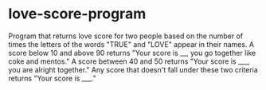 # love-score-program
Program that returns love score for two people based on the number of times the letters of the words "TRUE" and "LOVE" appear in their names. 
A score below 10 and above 90 returns "Your score is __, you go together like coke and mentos."
A score between 40 and 50 returns  "Your score is ___, you are alright together."
Any score that doesn't fall under these two criteria returns "Your score is ___." 
